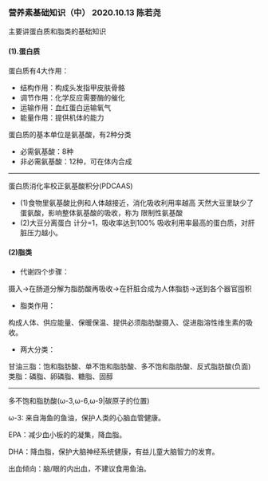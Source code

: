 ### 营养素基础知识（中） 2020.10.13 陈若尧
主要讲蛋白质和脂类的基础知识
#### (1).蛋白质
蛋白质有4大作用：
* 结构作用：构成头发指甲皮肤骨骼
* 调节作用：化学反应需要酶的催化
* 运输作用：血红蛋白运输氧气
* 能量作用：提供机体的能力

蛋白质的基本单位是氨基酸，有2种分类
* 必需氨基酸：8种
* 非必需氨基酸：12种，可在体内合成

***

蛋白质消化率校正氨基酸积分(PDCAAS)
* (1)食物里氨基酸比例和人体越接近，消化吸收利用率越高
天然大豆里缺少了蛋氨酸，影响整体氨基酸的吸收，称为 限制性氨基酸
* (2)大豆分离蛋白 计分=1，吸收率达到100%
吸收利用率最高的蛋白质，对肝脏压力越小。


#### (2)脂类
* 代谢四个步骤：

摄入->在肠道分解为脂肪酸再吸收->在肝脏合成为人体脂肪->送到各个器官囤积

* 脂类作用：

构成人体、供应能量、保暖保温、提供必须脂肪酸摄入、促进脂溶性维生素的吸收。

* 两大分类：

甘油三脂：饱和脂肪酸、单不饱和脂肪酸、多不饱和脂肪酸、反式脂肪酸(负面)
类脂：磷脂、卵磷脂、糖脂、固醇

***

多不饱和脂肪酸(ω-3,ω-6,ω-9|碳原子的位置)

ω-3: 来自海鱼的鱼油，保护人类的心脑血管健康。

EPA：减少血小板的的凝集，降血脂。

DHA：降血脂，保护大脑神经系统健康，有益儿童大脑智力的发育。

出血倾向：脑/眼的内出血，不建议食用鱼油。
